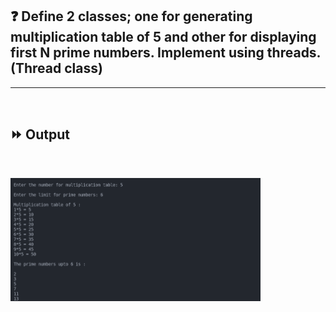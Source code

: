 ## :question: Define 2 classes; one for generating multiplication table of 5 and other for displaying first N prime numbers. Implement using threads. (Thread class)
___
<br>

## :fast_forward: Output

<br>

<img src="../../Image/co4pgm5op1.png" width="400"></img><br>